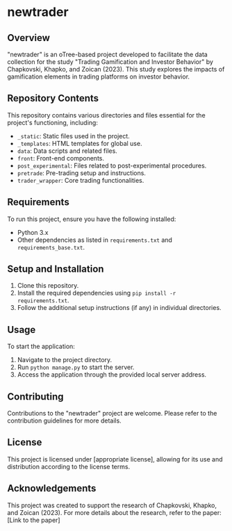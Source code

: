 
# newtrader

## Overview
"newtrader" is an oTree-based project developed to facilitate the data collection for the study "Trading Gamification and Investor Behavior" by Chapkovski, Khapko, and Zoican (2023). This study explores the impacts of gamification elements in trading platforms on investor behavior.

## Repository Contents
This repository contains various directories and files essential for the project's functioning, including:
- `_static`: Static files used in the project.
- `_templates`: HTML templates for global use.
- `data`: Data scripts and related files.
- `front`: Front-end components.
- `post_experimental`: Files related to post-experimental procedures.
- `pretrade`: Pre-trading setup and instructions.
- `trader_wrapper`: Core trading functionalities.

## Requirements
To run this project, ensure you have the following installed:
- Python 3.x
- Other dependencies as listed in `requirements.txt` and `requirements_base.txt`.

## Setup and Installation
1. Clone this repository.
2. Install the required dependencies using `pip install -r requirements.txt`.
3. Follow the additional setup instructions (if any) in individual directories.

## Usage
To start the application:
1. Navigate to the project directory.
2. Run `python manage.py` to start the server.
3. Access the application through the provided local server address.

## Contributing
Contributions to the "newtrader" project are welcome. Please refer to the contribution guidelines for more details.

## License
This project is licensed under [appropriate license], allowing for its use and distribution according to the license terms.

## Acknowledgements
This project was created to support the research of Chapkovski, Khapko, and Zoican (2023). For more details about the research, refer to the paper: [Link to the paper]
